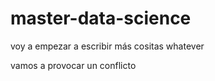 # master-data-science


voy a empezar a escribir más cositas
whatever

vamos a provocar un conflicto
